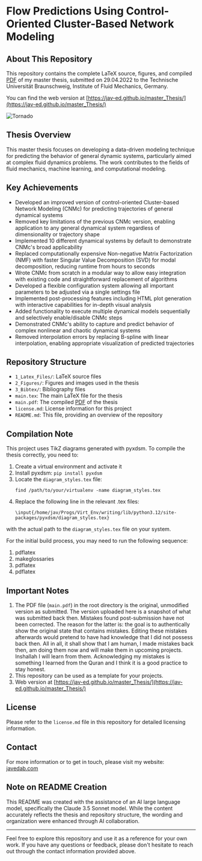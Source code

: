 # Flow Predictions Using Control-Oriented Cluster-Based Network Modeling

## About This Repository

This repository contains the complete LaTeX source, figures, and compiled [PDF](main.pdf) of my master thesis, submitted on 29.04.2022 to the Technische Universität Braunschweig, Institute of Fluid Mechanics, Germany.

You can find the web version at [https://jav-ed.github.io/master_Thesis/](https://jav-ed.github.io/master_Thesis/)

![Tornado](2_Figures/0_Deco/Tornado.png)
## Thesis Overview

This master thesis focuses on developing a data-driven modeling technique for predicting the behavior of general dynamic systems, particularly aimed at complex fluid dynamics problems. The work contributes to the fields of fluid mechanics, machine learning, and computational modeling.

## Key Achievements

* Developed an improved version of control-oriented Cluster-based Network Modeling (CNMc) for predicting trajectories of general dynamical systems
* Removed key limitations of the previous CNMc version, enabling application to any general dynamical system regardless of dimensionality or trajectory shape
* Implemented 10 different dynamical systems by default to demonstrate CNMc's broad applicability
* Replaced computationally expensive Non-negative Matrix Factorization (NMF) with faster Singular Value Decomposition (SVD) for modal decomposition, reducing runtime from hours to seconds
* Wrote CNMc from scratch in a modular way to allow easy integration with existing code and straightforward replacement of algorithms
* Developed a flexible configuration system allowing all important parameters to be adjusted via a single settings file
* Implemented post-processing features including HTML plot generation with interactive capabilities for in-depth visual analysis
* Added functionality to execute multiple dynamical models sequentially and selectively enable/disable CNMc steps
* Demonstrated CNMc's ability to capture and predict behavior of complex nonlinear and chaotic dynamical systems
* Removed interpolation errors by replacing B-spline with linear interpolation, enabling appropriate visualization of predicted trajectories

## Repository Structure

- `1_Latex_Files/`: LaTeX source files
- `2_Figures/`: Figures and images used in the thesis
- `3_Bibtex/`: Bibliography files
- `main.tex`: The main LaTeX file for the thesis
- `main.pdf`: The compiled [PDF](main.pdf) of the thesis
- `license.md`: License information for this project
- `README.md`: This file, providing an overview of the repository

## Compilation Note

This project uses TikZ diagrams generated with pyxdsm. To compile the thesis correctly, you need to:

1. Create a virtual environment and activate it
2. Install pyxdsm: `pip install pyxdsm`
3. Locate the `diagram_styles.tex` file:
   ```
   find /path/to/your/virtualenv -name diagram_styles.tex
   ```
4. Replace the following line in the relevant .tex files:
    ```
    \input{/home/jav/Progs/Virt_Env/writing/lib/python3.12/site-packages/pyxdsm/diagram_styles.tex}
    ```
with the actual path to the `diagram_styles.tex` file on your system.

For the initial build process, you may need to run the following sequence:

1. pdflatex
2. makeglossaries
3. pdflatex
4. pdflatex

## Important Notes

1. The PDF file (`main.pdf`) in the root directory is the original, unmodified version as submitted. The version uploaded here is a snapshot of what was submitted back then. Mistakes found post-submission have not been corrected. The reason for the latter is: the goal is to authentically show the original state that contains mistakes. Editing these mistakes afterwards would pretend to have had knowledge that I did not possess back then. All in all, it shall show that I am human, I made mistakes back then, am doing them now and will make them in upcoming projects. Inshallah I will learn from them. Acknowledging my mistakes is something I learned from the Quran and I think it is a good practice to stay honest.
2. This repository can be used as a template for your projects.
3. Web version at [https://jav-ed.github.io/master_Thesis/](https://jav-ed.github.io/master_Thesis/)

## License

Please refer to the `license.md` file in this repository for detailed licensing information.

## Contact

For more information or to get in touch, please visit my website: [javedab.com](https://javedab.com)

## Note on README Creation

This README was created with the assistance of an AI large language model, specifically the Claude 3.5 Sonnet model. While the content accurately reflects the thesis and repository structure, the wording and organization were enhanced through AI collaboration.

---

Feel free to explore this repository and use it as a reference for your own work. If you have any questions or feedback, please don't hesitate to reach out through the contact information provided above.